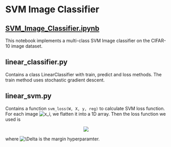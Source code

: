 # SVM Image Classifier

## [SVM_Image_Classifier.ipynb](https://nbviewer.jupyter.org/github/hongwai1920/Machine-Learning-algorithms/blob/master/SVM%20Image%20Classifier/SVM_Image_Classifier.ipynb)
This notebook implements a multi-class SVM Image classifier on the CIFAR-10 image dataset.

## linear_classifier.py
Contains a class LinearClassifier with train, predict and loss methods. 
The train method uses stochastic gradient descent.

## linear_svm.py
Contains a function `svm_loss(W, X, y, reg)` to calculate SVM loss function.
For each image <img src="https://latex.codecogs.com/svg.latex?x_i" title="x_i" />, we flatten it into a 1D array.
Then the loss function we used is 
<p align="center"> <img  src="https://latex.codecogs.com/svg.latex?L_i&space;=&space;\sum_{j\neq&space;y_i}&space;\left[&space;\max(0,&space;w_j^Tx_i&space;-&space;w_{y_i}^Tx_i&space;&plus;&space;\Delta)&space;\right]"></p> 
where <img src="https://latex.codecogs.com/svg.latex?\Delta" title="\Delta" /> is the margin hyperparamter.
